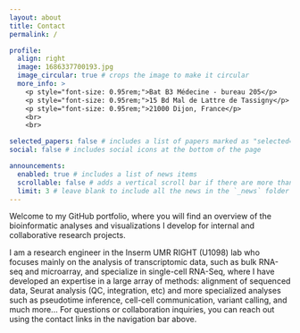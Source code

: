 ```yaml
---
layout: about
title: Contact
permalink: /

profile:
  align: right
  image: 1686337700193.jpg
  image_circular: true # crops the image to make it circular
  more_info: >
    <p style="font-size: 0.95rem;">Bat B3 Médecine - bureau 205</p>
    <p style="font-size: 0.95rem;">15 Bd Mal de Lattre de Tassigny</p>
    <p style="font-size: 0.95rem;">21000 Dijon, France</p>
    <br>
    <br>

selected_papers: false # includes a list of papers marked as "selected={true}"
social: false # includes social icons at the bottom of the page

announcements:
  enabled: true # includes a list of news items
  scrollable: false # adds a vertical scroll bar if there are more than 3 news items
  limit: 3 # leave blank to include all the news in the `_news` folder
---
```


Welcome to my GitHub portfolio, where you will find an overview of the bioinformatic analyses and visualizations I develop for internal and collaborative research projects.

I am a research engineer in the Inserm UMR RIGHT (U1098) lab who focuses mainly on the analysis of transcriptomic data, such as bulk RNA-seq and microarray, and specialize in single-cell RNA-Seq, where I have developed an expertise in a large array of methods: alignment of sequenced data, Seurat analysis (QC, integration, etc) and more specialized analyses such as pseudotime inference, cell-cell communication, variant calling, and much more... For questions or collaboration inquiries, you can reach out using the contact links in the navigation bar above.
